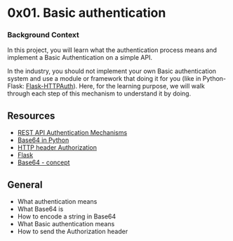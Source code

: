 # 0x01. Basic authentication

### Background Context

In this project, you will learn what the authentication process means and implement a Basic Authentication on a simple API.

In the industry, you should not implement your own Basic authentication system and use a module or framework that doing it for you (like in Python-Flask: [Flask-HTTPAuth](https://flask-httpauth.readthedocs.io/en/latest/)). Here, for the learning purpose, we will walk through each step of this mechanism to understand it by doing.

## Resources

+ [REST API Authentication Mechanisms](https://www.youtube.com/watch?v=501dpx2IjGY)
+ [Base64 in Python](https://docs.python.org/3.7/library/base64.html)
+ [HTTP header Authorization](https://developer.mozilla.org/en-US/docs/Web/HTTP/Headers/Authorization)
+ [Flask](https://palletsprojects.com/p/flask/)
+ [Base64 - concept](https://en.wikipedia.org/wiki/Base64)

## General

+ What authentication means
+ What Base64 is
+ How to encode a string in Base64
+ What Basic authentication means
+ How to send the Authorization header